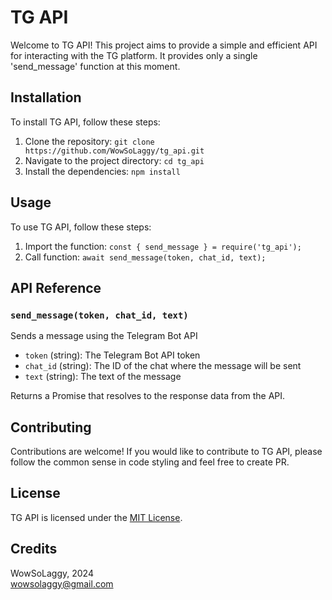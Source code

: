 # TG API

Welcome to TG API! This project aims to provide a simple and efficient API for interacting with the TG platform.
It provides only a single 'send_message' function at this moment.

## Installation

To install TG API, follow these steps:

1. Clone the repository: `git clone https://github.com/WowSoLaggy/tg_api.git`
2. Navigate to the project directory: `cd tg_api`
3. Install the dependencies: `npm install`

## Usage

To use TG API, follow these steps:

1. Import the function: `const { send_message } = require('tg_api');`
2. Call function: `await send_message(token, chat_id, text);`

## API Reference

### `send_message(token, chat_id, text)`

Sends a message using the Telegram Bot API

- `token` (string): The Telegram Bot API token
- `chat_id` (string): The ID of the chat where the message will be sent
- `text` (string): The text of the message

Returns a Promise that resolves to the response data from the API.

## Contributing

Contributions are welcome! If you would like to contribute to TG API, please follow the common sense in code styling and feel free to create PR.

## License

TG API is licensed under the [MIT License](LICENSE).

## Credits

WowSoLaggy, 2024
<br>wowsolaggy@gmail.com
